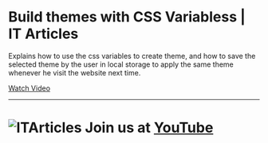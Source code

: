 # Build themes with CSS Variabless | IT Articles
Explains how to use the css variables to create theme, and how to save the selected theme by the user in local storage to apply the same theme whenever he visit the website next time.

[Watch Video](https://www.youtube.com/watch?v=REHGkRYs61E)


---

# ![ITArticles](https://avatars0.githubusercontent.com/u/63590130?s=40 "IT Articles") Join us at [YouTube](https://tiny.cc/ITArticles)
